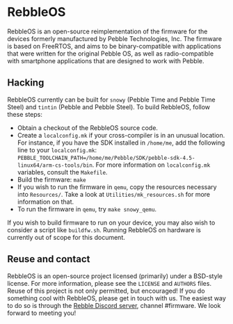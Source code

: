 # RebbleOS

RebbleOS is an open-source reimplementation of the firmware for the devices
formerly manufactured by Pebble Technologies, Inc.  The firmware is based on
FreeRTOS, and aims to be binary-compatible with applications that were
written for the original Pebble OS, as well as radio-compatible with
smartphone applications that are designed to work with Pebble.

## Hacking

RebbleOS currently can be built for `snowy` (Pebble Time and Pebble Time
Steel) and `tintin` (Pebble and Pebble Steel).  To build RebbleOS, follow
these steps:

* Obtain a checkout of the RebbleOS source code.
* Create a `localconfig.mk` if your cross-compiler is in an unusual location.  For instance, if you have the SDK installed in `/home/me`, add the following line to your `localconfig.mk`: `PEBBLE_TOOLCHAIN_PATH=/home/me/Pebble/SDK/pebble-sdk-4.5-linux64/arm-cs-tools/bin`.  For more information on `localconfig.mk` variables, consult the `Makefile`.
* Build the firmware: `make`
* If you wish to run the firmware in `qemu`, copy the resources necessary into `Resources/`.  Take a look at `Utilities/mk_resources.sh` for more information on that.
* To run the firmware in `qemu`, try `make snowy_qemu`.

If you wish to build firmware to run on your device, you may also wish to
consider a script like `buildfw.sh`.  Running RebbleOS on hardware is
currently out of scope for this document.

## Reuse and contact

RebbleOS is an open-source project licensed (primarily) under a BSD-style
license.  For more information, please see the `LICENSE` and `AUTHORS`
files.  Reuse of this project is not only permitted, but encouraged!  If you
do something cool with RebbleOS, please get in touch with us.  The easiest
way to do so is through the [Rebble Discord server](https://discordapp.com/invite/aRUAYFN), channel #firmware.  We look forward to meeting you!

